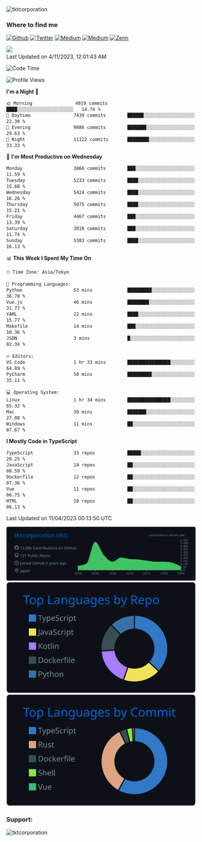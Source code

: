 <p align="left"> <img src="https://komarev.com/ghpvc/?username=tktcorporation&label=Profile%20views&color=0e75b6&style=flat" alt="tktcorporation" /> </p>

<h3>Where to find me</h3>
<p>
<a href="https://github.com/tktcorporation" target="_blank"><img alt="Github" src="https://img.shields.io/badge/GitHub-%2312100E.svg?&style=for-the-badge&logo=Github&logoColor=white" /></a>
<a href="https://twitter.com/tktcorporation" target="_blank"><img alt="Twitter" src="https://img.shields.io/badge/twitter-%231DA1F2.svg?&style=for-the-badge&logo=twitter&logoColor=white" /></a>
<a href="https://www.linkedin.com/in/tktcorporation" target="_blank"><img alt="Medium" src="https://img.shields.io/badge/linkdin-0a66c2.svg?&style=for-the-badge&logo=linkedin&logoColor=white" /></a>
<a href="https://qiita.com/tktcorporation" target="_blank"><img alt="Medium" src="https://img.shields.io/badge/qiita-55C500.svg?&style=for-the-badge&logo=qiita&logoColor=white" /></a>
<a href="https://zenn.dev/tktcorporation" target="_blank"><img alt="Zenn" src="https://img.shields.io/badge/Zenn-3EA8FF.svg?&style=for-the-badge&logo=Zenn&logoColor=white" /></a>
</p>

<!--START_SECTION:lapras-card-->
<a href="https://lapras.com/public/tktcorporation" target="_blank" rel="noopener noreferrer"><img src="https://lapras-card-generator.vercel.app/api/svg?e=3.89&b=3.48&i=3.58&b1=%23232323&b2=%236d6d6d&i1=%23212121&i2=%23818181&l=en" width="300" ></a>  
Last Updated on 4/11/2023, 12:01:43 AM
<!--END_SECTION:lapras-card-->
  
<!--START_SECTION:waka-->
![Code Time](http://img.shields.io/badge/Code%20Time-925%20hrs%2044%20mins-blue)

![Profile Views](http://img.shields.io/badge/Profile%20Views-1-blue)

**I'm a Night 🦉** 

```text
🌞 Morning                4919 commits        ████░░░░░░░░░░░░░░░░░░░░░   14.74 % 
🌆 Daytime                7439 commits        ██████░░░░░░░░░░░░░░░░░░░   22.30 % 
🌃 Evening                9886 commits        ███████░░░░░░░░░░░░░░░░░░   29.63 % 
🌙 Night                  11122 commits       ████████░░░░░░░░░░░░░░░░░   33.33 % 
```
📅 **I'm Most Productive on Wednesday** 

```text
Monday                   3866 commits        ███░░░░░░░░░░░░░░░░░░░░░░   11.59 % 
Tuesday                  5233 commits        ████░░░░░░░░░░░░░░░░░░░░░   15.68 % 
Wednesday                5424 commits        ████░░░░░░░░░░░░░░░░░░░░░   16.26 % 
Thursday                 5075 commits        ████░░░░░░░░░░░░░░░░░░░░░   15.21 % 
Friday                   4467 commits        ███░░░░░░░░░░░░░░░░░░░░░░   13.39 % 
Saturday                 3918 commits        ███░░░░░░░░░░░░░░░░░░░░░░   11.74 % 
Sunday                   5383 commits        ████░░░░░░░░░░░░░░░░░░░░░   16.13 % 
```


📊 **This Week I Spent My Time On** 

```text
🕑︎ Time Zone: Asia/Tokyo

💬 Programming Languages: 
Python                   53 mins             █████████░░░░░░░░░░░░░░░░   36.78 % 
Vue.js                   46 mins             ████████░░░░░░░░░░░░░░░░░   31.77 % 
YAML                     22 mins             ████░░░░░░░░░░░░░░░░░░░░░   15.77 % 
Makefile                 14 mins             ███░░░░░░░░░░░░░░░░░░░░░░   10.36 % 
JSON                     3 mins              █░░░░░░░░░░░░░░░░░░░░░░░░   02.34 % 

🔥 Editors: 
VS Code                  1 hr 33 mins        ████████████████░░░░░░░░░   64.89 % 
PyCharm                  50 mins             █████████░░░░░░░░░░░░░░░░   35.11 % 

💻 Operating System: 
Linux                    1 hr 34 mins        ████████████████░░░░░░░░░   65.32 % 
Mac                      39 mins             ███████░░░░░░░░░░░░░░░░░░   27.00 % 
Windows                  11 mins             ██░░░░░░░░░░░░░░░░░░░░░░░   07.67 % 
```

**I Mostly Code in TypeScript** 

```text
TypeScript               33 repos            █████░░░░░░░░░░░░░░░░░░░░   20.25 % 
JavaScript               14 repos            ██░░░░░░░░░░░░░░░░░░░░░░░   08.59 % 
Dockerfile               12 repos            ██░░░░░░░░░░░░░░░░░░░░░░░   07.36 % 
Vue                      11 repos            ██░░░░░░░░░░░░░░░░░░░░░░░   06.75 % 
HTML                     10 repos            ██░░░░░░░░░░░░░░░░░░░░░░░   06.13 % 
```




 Last Updated on 11/04/2023 00:13:50 UTC
<!--END_SECTION:waka-->

[![](https://raw.githubusercontent.com/tktcorporation/tktcorporation/master/profile-summary-card-output/github_dark/0-profile-details.svg)](https://github.com/vn7n24fzkq/github-profile-summary-cards)
[![](https://raw.githubusercontent.com/tktcorporation/tktcorporation/master/profile-summary-card-output/github_dark/1-repos-per-language.svg)](https://github.com/vn7n24fzkq/github-profile-summary-cards) [![](https://raw.githubusercontent.com/tktcorporation/tktcorporation/master/profile-summary-card-output/github_dark/2-most-commit-language.svg)](https://github.com/vn7n24fzkq/github-profile-summary-cards)

<h3 align="left">Support:</h3>
<p><a href="https://www.buymeacoffee.com/tktcorporation"> <img align="left" src="https://cdn.buymeacoffee.com/buttons/v2/default-yellow.png" height="50" width="210" alt="tktcorporation" /></a></p><br><br>

